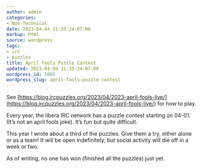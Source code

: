 ```yaml
---
author: admin
categories:
- Non-Technical
date: 2023-04-04 11:33:24-07:00
markup: html
source: wordpress
tags:
- irc
- puzzles
title: April Fools Puzzle Contest
updated: 2023-04-04 11:33:24-07:00
wordpress_id: 1005
wordpress_slug: april-fools-puzzle-contest
---
```

See [https://blog.ircpuzzles.org/2023/04/2023-april-fools-live/](https://blog.ircpuzzles.org/2023/04/2023-april-fools-live/) for how to play.

Every year, the libera IRC network has a puzzle contest starting on 04-01. (It’s not an april fools joke). It’s fun but quite difficult.

This year I wrote about a third of the puzzles. Give them a try, either alone or as a team! It will be open indefinitely, but social activity will die off in a week or two.

As of writing, no one has won (finished all the puzzles) just yet.
